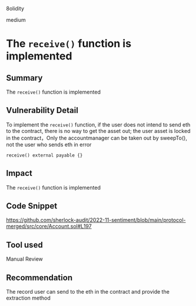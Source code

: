 8olidity

medium

# The `receive()` function is implemented

## Summary
The `receive()` function is implemented
## Vulnerability Detail
To implement the `receive()` function, if the user does not intend to send eth to the contract, there is no way to get the asset out; the user asset is locked in the contract，Only the accountmanager can be taken out by sweepTo(), not the user who sends eth in error

```solidity
receive() external payable {}
```

## Impact
The `receive()` function is implemented
## Code Snippet
https://github.com/sherlock-audit/2022-11-sentiment/blob/main/protocol-merged/src/core/Account.sol#L197
## Tool used

Manual Review

## Recommendation
The record user can send to the eth in the contract and provide the extraction method